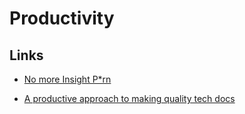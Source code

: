 # Productivity

## Links

- [No more Insight P*rn](https://jakobgreenfeld.com/insight-porn)

- [A productive approach to making quality tech docs](https://diataxis.fr/)